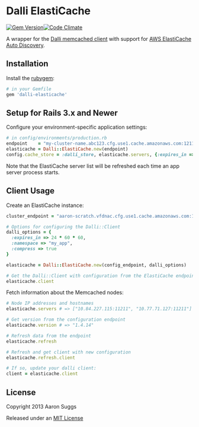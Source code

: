 Dalli ElastiCache
=================
[![Gem Version](https://badge.fury.io/rb/dalli-elasticache.svg)](http://badge.fury.io/rb/dalli-elasticache)[![Code Climate](https://codeclimate.com/github/ktheory/dalli-elasticache.png)](https://codeclimate.com/github/ktheory/dalli-elasticache)

A wrapper for the [Dalli memcached client](https://github.com/mperham/dalli) with support for
[AWS ElastiCache Auto Discovery](http://docs.aws.amazon.com/AmazonElastiCache/latest/UserGuide/AutoDiscovery.html).

Installation
------------

Install the [rubygem](https://rubygems.org/gems/dalli-elasticache):

```ruby
# in your Gemfile
gem 'dalli-elasticache'
```

Setup for Rails 3.x and Newer
-----------------------------

Configure your environment-specific application settings:

```ruby
# in config/environments/production.rb
endpoint    = "my-cluster-name.abc123.cfg.use1.cache.amazonaws.com:1211"
elasticache = Dalli::ElastiCache.new(endpoint)
config.cache_store = :dalli_store, elasticache.servers, {:expires_in => 1.day, :compress => true}
```

Note that the ElastiCache server list will be refreshed each time an app server process starts.

Client Usage
------------

Create an ElastiCache instance:

```ruby
cluster_endpoint = "aaron-scratch.vfdnac.cfg.use1.cache.amazonaws.com:11211"

# Options for configuring the Dalli::Client
dalli_options = {
  :expires_in => 24 * 60 * 60,
  :namespace => "my_app",
  :compress => true
}

elasticache = Dalli::ElastiCache.new(config_endpoint, dalli_options)

# Get the Dalli::Client with configuration from the ElastiCache endpoint
elasticache.client
```

Fetch information about the Memcached nodes:

```ruby
# Node IP addresses and hostnames
elasticache.servers # => ["10.84.227.115:11211", "10.77.71.127:11211"]

# Get version from the configuration endpoint
elasticache.version # => "1.4.14"

# Refresh data from the endpoint
elasticache.refresh

# Refresh and get client with new configuration
elasticache.refresh.client

# If so, update your dalli client:
client = elasticache.client
```

License
-------

Copyright 2013 Aaron Suggs

Released under an [MIT License](http://opensource.org/licenses/MIT)
